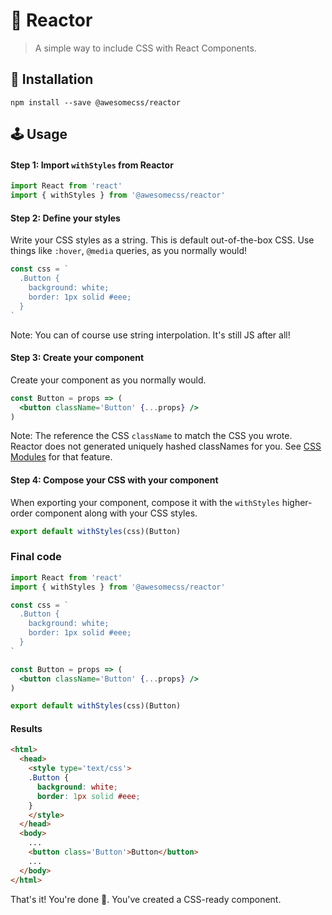 # 🌟 Reactor

> A simple way to include CSS with React Components.


## 🔧 Installation

```
npm install --save @awesomecss/reactor
```


## 🕹 Usage

#### Step 1: Import `withStyles` from Reactor

```jsx
import React from 'react'
import { withStyles } from '@awesomecss/reactor'
```


#### Step 2: Define your styles

Write your CSS styles as a string. This is default out-of-the-box CSS. Use things like `:hover`, `@media` queries, as you normally would!

```jsx
const css = `
  .Button {
    background: white;
    border: 1px solid #eee;
  }
`
```

Note: You can of course use string interpolation. It's still JS after all!


#### Step 3: Create your component

Create your component as you normally would.

```jsx
const Button = props => (
  <button className='Button' {...props} />
)
```

Note: The reference the CSS `className` to match the CSS you wrote. Reactor does not generated uniquely hashed classNames for you. See [CSS Modules](https://github.com/css-modules/css-modules) for that feature.


#### Step 4: Compose your CSS with your component

When exporting your component, compose it with the `withStyles` higher-order component along with your CSS styles.

```jsx
export default withStyles(css)(Button)
```


### Final code

```jsx
import React from 'react'
import { withStyles } from '@awesomecss/reactor'

const css = `
  .Button {
    background: white;
    border: 1px solid #eee;
  }
`

const Button = props => (
  <button className='Button' {...props} />
)

export default withStyles(css)(Button)
```

#### Results

```html
<html>
  <head>
    <style type='text/css'>
    .Button {
      background: white;
      border: 1px solid #eee;
    }
    </style>
  </head>
  <body>
    ...
    <button class='Button'>Button</button>
    ...
  </body>
</html>
```

That's it! You're done 🙌. You've created a CSS-ready component.
